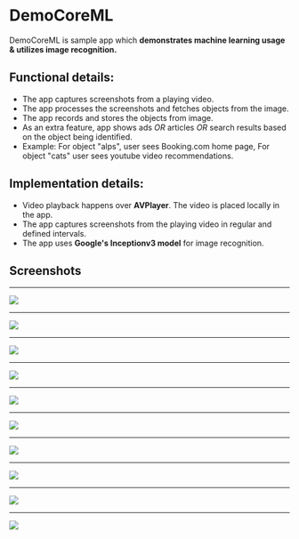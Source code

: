 # DemoCoreML
DemoCoreML is sample app which **demonstrates machine learning usage & utilizes image recognition.**

## Functional details:
* The app captures screenshots from a playing video.
* The app processes the screenshots and fetches objects from the image.
* The app records and stores the objects from image.
* As an extra feature, app shows ads *OR* articles *OR* search results based on the object being identified. 
* Example: For object "alps", user sees Booking.com home page, For object "cats" user sees youtube video recommendations. 

## Implementation details:
* Video playback happens over **AVPlayer**. The video is placed locally in the app.
* The app captures screenshots from the playing video in regular and defined intervals.
* The app uses **Google's Inceptionv3 model** for image recognition. 

## Screenshots

***
<img src = "Screens/1.png">

***
<img src = "Screens/2.png">

***
<img src = "Screens/3.png">

***
<img src = "Screens/4.png">

***
<img src = "Screens/5.png">

***
<img src = "Screens/6.png">

***
<img src = "Screens/7.png">

***
<img src = "Screens/8.png">

***
<img src = "Screens/9.png">

***
<img src = "Screens/10.png">
